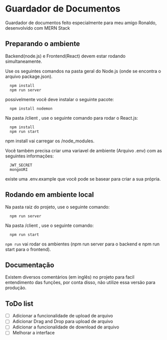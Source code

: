 # Guardador de Documentos
Guardador de documentos feito especialmente para meu amigo Ronaldo, desenvolvido com MERN Stack

## Preparando o ambiente

Backend(node.js) e Frontend(React) devem estar rodando simultaneamente. 

Use os seguintes comandos na pasta geral do Node.js (onde se encontra o arquivo package.json).
```
  npm install
  npm run server
```

possivelmente você deve instalar o seguinte pacote:
```
  npm install nodemon
```

Na pasta /client , use o seguinte comando para rodar o React.js:
```
  npm install
  npm run start
```

npm install vai carregar os /node_modules.


Você também precisa criar uma variavel de ambiente (Arquivo .env) com as seguintes informações:
```
  JWT_SECRET
  mongoURI
```
existe uma .env.example que você pode se basear para criar a sua própria.

## Rodando em ambiente local
Na pasta raiz do projeto, use o seguinte comando:
```
  npm run server
```

Na pasta /client , use o seguinte comando:
```
  npm run start
```
```npm run``` vai rodar os ambientes (npm run server para o backend e npm run start para o frontend).

## Documentação
Existem diversos comentários (em inglês) no projeto para facil entendimento das funções, por conta disso, não utilize essa versão para produção.

## ToDo list
- [ ] Adicionar a funcionalidade de upload de arquivo
- [ ] Adicionar Drag and Drop para upload de arquivo
- [ ] Adicionar a funcionalidade de download de arquivo
- [ ] Melhorar a interface